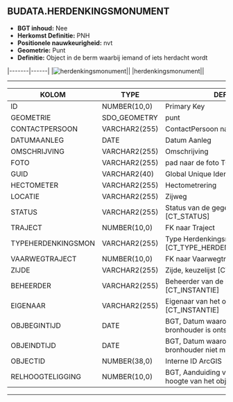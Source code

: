 ﻿## BUDATA.HERDENKINGSMONUMENT


* __BGT inhoud:__ Nee
* __Herkomst Definitie:__ PNH
* __Positionele nauwkeurigheid:__ nvt
* __Geometrie:__ Punt
* __Definitie:__ Object in de berm waarbij iemand of iets herdacht wordt

|-------|------|
|![herdenkingsmonument](objectbladen\6_Meubilair\herdenkingsmonument.png)||
|herdenkingsmonument||

***

|KOLOM                           	|TYPE          	|DEFINITIE|
|------                          	|----          	|-----    |
|ID                              	|NUMBER(10,0)  	|Primary Key|
|GEOMETRIE                       	|SDO_GEOMETRY  	|punt|
|CONTACTPERSOON                  	|VARCHAR2(255) 	|ContactPersoon namens de herdenkers|
|DATUMAANLEG                     	|DATE          	|Datum Aanleg|
|OMSCHRIJVING                    	|VARCHAR2(255) 	|Omschrijving|
|FOTO                            	|VARCHAR2(255) 	|pad naar de foto TODO|
|GUID                            	|VARCHAR2(40)  	|Global Unique Identifier|
|HECTOMETER                      	|VARCHAR2(255) 	|Hectometrering|
|LOCATIE                         	|VARCHAR2(255) 	|Zijweg|
|STATUS                          	|VARCHAR2(255) 	|Status van de gegevens, keuzelijst [CT_STATUS]|
|TRAJECT                         	|NUMBER(10,0)  	|FK naar Traject|
|TYPEHERDENKINGSMON              	|VARCHAR2(255)  |Type Herdenkingsmonument, keuzelijst [CT_TYPE_HERDENKINGSMONUMENT]|
|VAARWEGTRAJECT                  	|NUMBER(10,0)  	|FK naar Vaarwegtraject|
|ZIJDE                           	|VARCHAR2(255) 	|Zijde, keuzelijst [CT_ZIJDE]|
|BEHEERDER                       	|VARCHAR2(255) 	|Beheerder van de halte, keuzelijst [CT_INSTANTIE]|
|EIGENAAR                        	|VARCHAR2(255) 	|Eigenaar van het object, keuzelijst [CT_INSTANTIE]|
|OBJBEGINTIJD                    	|DATE          	|BGT, Datum waarop het object bij de bronhouder is ontstaan|
|OBJEINDTIJD                     	|DATE          	|BGT, Datum waarop het object bij de bronhouder niet meer geldig is|
|OBJECTID                        	|NUMBER(38,0)   |Interne ID ArcGIS|
|RELHOOGTELIGGING                	|NUMBER(10,0)  	|BGT, Aanduiding voor de relatieve hoogte van het object|

***
